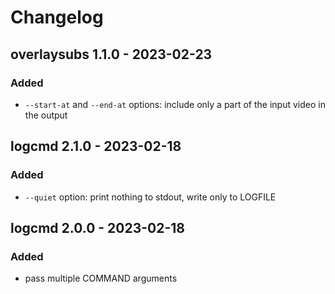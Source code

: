 # Changelog

## overlaysubs 1.1.0 - 2023-02-23

### Added
- `--start-at` and `--end-at` options: include only a part of the input video in
  the output

## logcmd 2.1.0 - 2023-02-18

### Added
- `--quiet` option: print nothing to stdout, write only to LOGFILE

## logcmd 2.0.0 - 2023-02-18

### Added
- pass multiple COMMAND arguments
